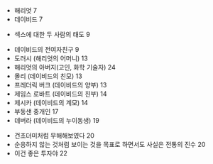 - 해리엇 7
- 데이비드 7
* 섹스에 대한 두 사람의 태도 9
- 데이비드의 전여자친구 9
- 도러시 (해리엇의 어머니) 13
- 해리엇의 아버지(고인, 화학 기술자) 24
- 몰리 (데이비드의 친모) 13
- 프레더릭 버크 (데이비드의 양부) 13
- 제임스 로바트 (데이비드의 친부) 14
- 제시카 (데이비드의 계모) 14
- 부동샌 중개인 17
- 데버라 (데이비드의 누이동생) 19
* 건초더미처럼 무해해보였다 20
* 순응하지 않는 것처럼 보이는 것을 목표로 하면서도 사실은 전통의 진수 20
* 이건 좋은 투자야 22